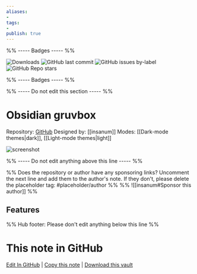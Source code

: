 ```yaml
---
aliases:
- 
tags: 
- 
publish: true
---
```


%% ----- Badges ----- %%

![Downloads](https://img.shields.io/badge/downloads-12674-573E7A?style=for-the-badge&logo=)
![GitHub last commit](https://img.shields.io/github/last-commit/insanum/obsidian_gruvbox?color=573E7A&label=last%20update&logo=github&style=for-the-badge)
![GitHub issues by-label](https://img.shields.io/github/issues/insanum/obsidian_gruvbox/help%20wanted?color=573E7A&logo=github&style=for-the-badge) 
![GitHub Repo stars](https://img.shields.io/github/stars/insanum/obsidian_gruvbox?color=573E7A&logo=github&style=for-the-badge)

%% ----- Badges ----- %%

%% ----- Do not edit this section ----- %%

# Obsidian gruvbox

Repository: [GitHub](https://github.com/insanum/obsidian_gruvbox)
Designed by: [[insanum]]
Modes: [[Dark-mode themes|dark]], [[Light-mode themes|light]]



![screenshot](https://github.com/insanum/obsidian_gruvbox/raw/master/dark.png)

%% ----- Do not edit anything above this line ----- %% 

%% Does the repository or author have any sponsoring links? Uncomment the next line and add them to the author's note. If they don't, please delete the placeholder tag: #placeholder/author %%
%% ![[insanum#Sponsor this author]] %%


## Features



%% Hub footer: Please don't edit anything below this line %%

# This note in GitHub

<span class="git-footer">[Edit In GitHub](https://github.dev/obsidian-community/obsidian-hub/blob/main/02%20-%20Community%20Expansions/02.05%20All%20Community%20Expansions/Themes/Obsidian%20gruvbox.md "git-hub-edit-note") | [Copy this note](https://raw.githubusercontent.com/obsidian-community/obsidian-hub/main/02%20-%20Community%20Expansions/02.05%20All%20Community%20Expansions/Themes/Obsidian%20gruvbox.md "git-hub-copy-note") | [Download this vault](https://github.com/obsidian-community/obsidian-hub/archive/refs/heads/main.zip "git-hub-download-vault") </span>
